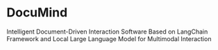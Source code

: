 # DocuMind
Intelligent Document-Driven Interaction Software Based on LangChain Framework and Local Large Language Model for Multimodal Interaction
